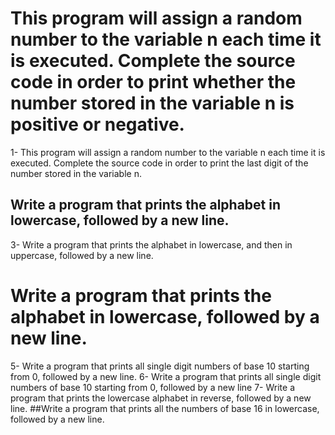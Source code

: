 # This program will assign a random number to the variable n each time it is executed. Complete the source code in order to print whether the number stored in the variable n is positive or negative.
1- This program will assign a random number to the variable n each time it is executed. Complete the source code in order to print the last digit of the number stored in the variable n.
## Write a program that prints the alphabet in lowercase, followed by a new line.
3- Write a program that prints the alphabet in lowercase, and then in uppercase, followed by a new line.
# Write a program that prints the alphabet in lowercase, followed by a new line.
5- Write a program that prints all single digit numbers of base 10 starting from 0, followed by a new line.
6- Write a program that prints all single digit numbers of base 10 starting from 0, followed by a new line
7- Write a program that prints the lowercase alphabet in reverse, followed by a new line.
##Write a program that prints all the numbers of base 16 in lowercase, followed by a new line.
